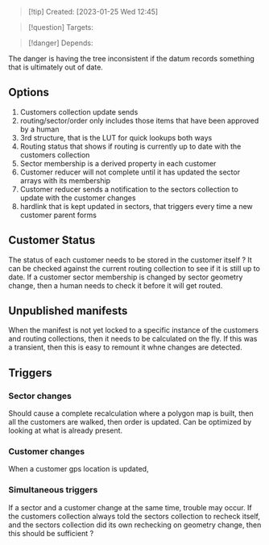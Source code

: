 
>[!tip] Created: [2023-01-25 Wed 12:45]

>[!question] Targets: 

>[!danger] Depends: 

The danger is having the tree inconsistent if the datum records something that is ultimately out of date.

## Options
1. Customers collection update sends
2. routing/sector/order only includes those items that have been approved by a human
3. 3rd structure, that is the LUT for quick lookups both ways
4. Routing status that shows if routing is currently up to date with the customers collection
5. Sector membership is a derived property in each customer
6. Customer reducer will not complete until it has updated the sector arrays with its membership
7. Customer reducer sends a notification to the sectors collection to update with the customer changes
8. hardlink that is kept updated in sectors, that triggers every time a new customer parent forms

## Customer Status
The status of each customer needs to be stored in the customer itself ?
It can be checked against the current routing collection to see if it is still up to date.
If a customer sector membership is changed by sector geometry change, then a human needs to check it before it will get routed.

## Unpublished manifests
When the manifest is not yet locked to a specific instance of the customers and routing collections, then it needs to be calculated on the fly.  If this was a transient, then this is easy to remount it whne changes are detected.

## Triggers
### Sector changes
Should cause a complete recalculation where a polygon map is built, then all the customers are walked, then order is updated.  Can be optimized by looking at what is already present.

### Customer changes
When a customer gps location is updated, 

### Simultaneous triggers
If a sector and a customer change at the same time, trouble may occur.
If the customers collection always told the sectors collection to recheck itself, and the sectors collection did its own rechecking on geometry change, then this should be sufficient ?